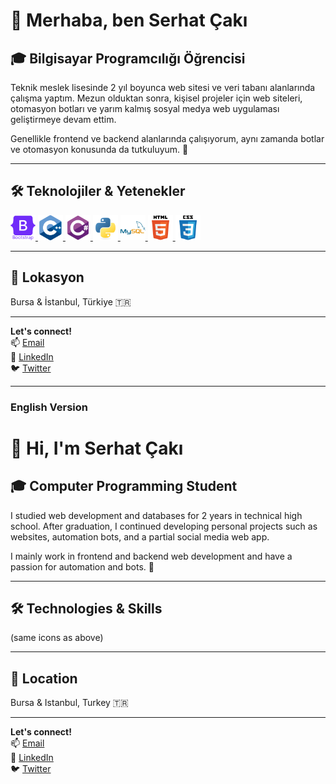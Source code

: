 # 👋 Merhaba, ben Serhat Çakı

## 🎓 Bilgisayar Programcılığı Öğrencisi

Teknik meslek lisesinde 2 yıl boyunca web sitesi ve veri tabanı alanlarında çalışma yaptım. Mezun olduktan sonra, kişisel projeler için web siteleri, otomasyon botları ve yarım kalmış sosyal medya web uygulaması geliştirmeye devam ettim. 

Genellikle frontend ve backend alanlarında çalışıyorum, aynı zamanda botlar ve otomasyon konusunda da tutkuluyum. 🚀

---

## 🛠 Teknolojiler & Yetenekler

<p align="left">
  <a href="https://getbootstrap.com" target="_blank" rel="noreferrer">
    <img src="https://raw.githubusercontent.com/devicons/devicon/master/icons/bootstrap/bootstrap-plain-wordmark.svg" alt="bootstrap" width="40" height="40"/>
  </a>
  <a href="https://www.w3schools.com/cpp/" target="_blank" rel="noreferrer">
    <img src="https://raw.githubusercontent.com/devicons/devicon/master/icons/cplusplus/cplusplus-original.svg" alt="cplusplus" width="40" height="40"/>
  </a>
  <a href="https://www.w3schools.com/cs/" target="_blank" rel="noreferrer">
    <img src="https://raw.githubusercontent.com/devicons/devicon/master/icons/csharp/csharp-original.svg" alt="csharp" width="40" height="40"/>
  </a>
  <a href="https://www.python.org" target="_blank" rel="noreferrer">
    <img src="https://raw.githubusercontent.com/devicons/devicon/master/icons/python/python-original.svg" alt="python" width="40" height="40"/>
  </a>
  <a href="https://www.mysql.com/" target="_blank" rel="noreferrer">
    <img src="https://raw.githubusercontent.com/devicons/devicon/master/icons/mysql/mysql-original-wordmark.svg" alt="mysql" width="40" height="40"/>
  </a>
  <a href="https://www.w3.org/html/" target="_blank" rel="noreferrer">
    <img src="https://raw.githubusercontent.com/devicons/devicon/master/icons/html5/html5-original-wordmark.svg" alt="html5" width="40" height="40"/>
  </a>
  <a href="https://www.w3schools.com/css/" target="_blank" rel="noreferrer">
    <img src="https://raw.githubusercontent.com/devicons/devicon/master/icons/css3/css3-original-wordmark.svg" alt="css3" width="40" height="40"/>
  </a>
</p>

---

## 📍 Lokasyon

Bursa & İstanbul, Türkiye 🇹🇷

---

**Let's connect!**  
📫 [Email](mailto:your-email@example.com)  
🔗 [LinkedIn](https://linkedin.com/in/your-profile)  
🐦 [Twitter](https://twitter.com/yourhandle)

---

### English Version

# 👋 Hi, I'm Serhat Çakı

## 🎓 Computer Programming Student

I studied web development and databases for 2 years in technical high school. After graduation, I continued developing personal projects such as websites, automation bots, and a partial social media web app.

I mainly work in frontend and backend web development and have a passion for automation and bots. 🚀

---

## 🛠 Technologies & Skills

(same icons as above)

---

## 📍 Location

Bursa & Istanbul, Turkey 🇹🇷

---

**Let's connect!**  
📫 [Email](mailto:your-email@example.com)  
🔗 [LinkedIn](https://linkedin.com/in/your-profile)  
🐦 [Twitter](https://twitter.com/yourhandle)
